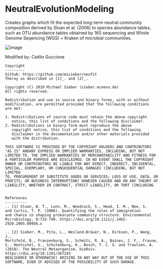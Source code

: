 # NeutralEvolutionModeling

Creates graphs which fit the expected long-term neutral community composition derived by Sloan et al. (2006) to species abundance tables, such as OTU abundance tables obtained by 16S sequencing and Whole Genome Seqencing (WGS) + Kraken of microbial communities.

![image](https://user-images.githubusercontent.com/25289269/139208775-c52e27d1-fab2-448d-b4ec-8d0d6017d447.png)


Modified by: Caitlin Guccione
    
    Copyright
    ---------
    Github: https://github.com/misieber/neufit
    Theroy as described in [1]_. and [2]_.
    
    Copyright (C) 2018 Michael Sieber (sieber.ecoevo.de)
    All rights reserved.

    Redistribution and use in source and binary forms, with or without
    modification, are permitted provided that the following conditions 
    are met:

    1. Redistributions of source code must retain the above copyright 
       notice, this list of conditions and the following disclaimer.
    2. Redistributions in binary form must reproduce the above 
       copyright notice, this list of conditions and the following 
       disclaimer in the documentation and/or other materials provided 
       with the distribution.

    THIS SOFTWARE IS PROVIDED BY THE COPYRIGHT HOLDERS AND CONTRIBUTORS 
    "AS IS" ANDANY EXPRESS OR IMPLIED WARRANTIES, INCLUDING, BUT NOT 
    LIMITED TO, THE IMPLIED WARRANTIES OF MERCHANTABILITY AND FITNESS FOR 
    A PARTICULAR PURPOSE ARE DISCLAIMED. IN NO EVENT SHALL THE COPYRIGHT 
    OWNER OR CONTRIBUTORS BE LIABLE FOR ANY DIRECT, INDIRECT, INCIDENTAL, 
    SPECIAL, EXEMPLARY, OR CONSEQUENTIAL DAMAGES (INCLUDING, BUT NOT LIMITED 
    TO, PROCUREMENT OF SUBSTITUTE GOODS OR SERVICES; LOSS OF USE, DATA, OR 
    PROFITS; OR BUSINESS INTERRUPTION) HOWEVER CAUSED AND ON ANY THEORY OF 
    LIABILITY, WHETHER IN CONTRACT, STRICT LIABILITY, OR TORT (INCLUDING 
    
    
    References
    ----------
    .. [1] Sloan, W. T., Lunn, M., Woodcock, S., Head, I. M., Nee, S. 
    and Curtis, T. P. (2006). Quantifying the roles of immigration 
    and chance in shaping prokaryote community structure. Environmental 
    Microbiology, 8:732-740. https://doi.org/10.1111/j.1462-2920.2005.00956.x
    
    .. [2] Sieber, M., Pita, L., Weiland-Bräuer, N., Dirksen, P., Wang, J., 
    Mortzfeld, B., Franzenburg, S., Schmitz, R. A., Baines, J. F., Fraune, 
    S., Hentschel, U., Schulenburg, H., Bosch, T. C. G. and Traulsen, A. 
    (2018). The Neutral Metaorganism. bioRxiv. https://doi.org/10.1101/367243
    NEGLIGENCE OR OTHERWISE) ARISING IN ANY WAY OUT OF THE USE OF THIS 
    SOFTWARE, EVEN IF ADVISED OF THE POSSIBILITY OF SUCH DAMAGE.

